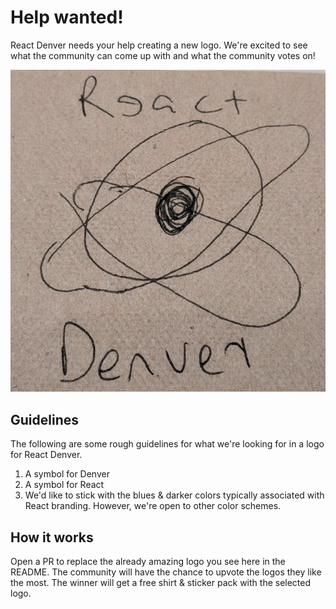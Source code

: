 # Help wanted!
React Denver needs your help creating a new logo. We're excited to see what the community can come up with and what the community votes on!

![the best react denver logo](./images/best-logo.png)

## Guidelines
The following are some rough guidelines for what we're looking for in a logo for React Denver.

1. A symbol for Denver
2. A symbol for React
3. We'd like to stick with the blues & darker colors typically associated with React branding. However, we're open to other color schemes.

## How it works

Open a PR to replace the already amazing logo you see here in the README. The community will have the chance to upvote the logos they like the most. The winner will get a free shirt & sticker pack with the selected logo.
